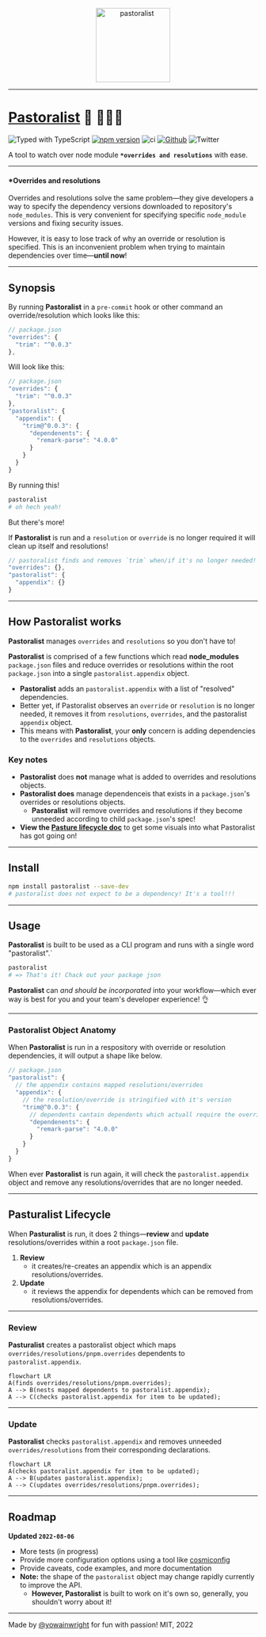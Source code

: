 <p align="center"><a href="https://github.com/yowainwright/pastoralist"><img width="150" src="https://user-images.githubusercontent.com/1074042/193210573-71704355-64ce-4d88-8394-2c07e6e66c2c.svg" alt="pastoralist"></a></p>

---

# [Pastoralist](https://jeffry.in/pastoralist/)  🐑 👩🏽‍🌾

![Typed with TypeScript](https://flat.badgen.net/badge/icon/Typed?icon=typescript&label&labelColor=blue&color=555555)
[![npm version](https://badge.fury.io/js/pastoralist.svg)](https://badge.fury.io/js/pastoralist)
![ci](https://github.com/yowainwright/pastoralist/actions/workflows/ci.yml/badge.svg)
[![Github](https://badgen.net/badge/icon/github?icon=github&label&color=grey)](https://github.com/yowainwright/mini-cookies)
![Twitter](https://img.shields.io/twitter/url?url=https%3A%2F%2Fgithub.com%2Fyowainwright%2Fpastoralist)

A tool to watch over node module **`*overrides and resolutions`** with ease.

---

#### \*Overrides and resolutions

Overrides and resolutions solve the same problem—they give developers a way to specify the dependency versions downloaded to repository's `node_modules`. This is very convenient for specifying specific `node_module` versions and fixing security issues.

However, it is easy to lose track of why an override or resolution is specified.
This is an inconvenient problem when trying to maintain dependencies over time—**until now**!

---

## Synopsis

By running **Pastoralist** in a `pre-commit` hook or other command an override/resolution which looks like this:

```js
// package.json
"overrides": {
  "trim": "^0.0.3"
},
```

Will look like this:

```js
// package.json
"overrides": {
  "trim": "^0.0.3"
},
"pastoralist": {
  "appendix": {
    "trim@^0.0.3": {
      "dependenents": {
        "remark-parse": "4.0.0"
      }
    }
  }
}
```

By running this!

```sh
pastoralist
# oh hech yeah!
```

But there's more!

If **Pastoralist** is run and a `resolution` or `override` is no longer required
it will clean up itself and resolutions!

```js
// pastoralist finds and removes `trim` when/if it's no longer needed!
"overrides": {},
"pastoralist": {
  "appendix": {}
}
```

---

## How Pastoralist works

**Pastoralist** manages `overrides` and `resolutions` so you don't have to!

**Pastoralist** is comprised of a few functions which read **node_modules** `package.json` files and reduce overrides or resolutions within the root `package.json` into a single `pastoralist.appendix` object.

- **Pastoralist** adds an `pastoralist.appendix` with a list of "resolved" dependencies.
- Better yet, if Pastoralist observes an `override` or `resolution` is no longer needed, it removes it from `resolutions`, `overrides`, and the pastoralist `appendix` object.
- This means with **Pastoralist**, your **only** concern is adding dependencies to the `overrides` and `resolutions` objects.

### Key notes

- **Pastoralist** does **not** manage what is added to overrides and resolutions objects.
- **Pastoralist does** manage dependenceis that exists in a `package.json`'s overrides or resolutions objects.
  - **Pastoralist** will remove overrides and resolutions if they become unneeded according to child `package.json`'s spec!
- **View the [Pasture lifecycle doc](./docs/pasture-lifecycle.md)** to get some visuals into what Pastoralist has got going on!

---

## Install

```sh
npm install pastoralist --save-dev
# pastoralist does not expect to be a dependency! It's a tool!!!
```

---

## Usage

**Pastoralist** is built to be used as a CLI program and runs with a single word "pastoralist".`

```sh
pastoralist
# => That's it! Chack out your package json
```

**Pastoralist** can _and should be incorporated_ into your workflow—which ever way is best for you and your team's developer experience! 👌

---

### Pastoralist Object Anatomy

When **Pastoralist** is run in a respository with override or resolution dependencies, it will output a shape like below.

```js
// package.json
"pastoralist": {
  // the appendix contains mapped resolutions/overrides
  "appendix": {
    // the resolution/override is stringified with it's version
    "trim@^0.0.3": {
      // dependents cantain dependents which actuall require the override/resolution dependency
      "dependenents": {
        "remark-parse": "4.0.0"
      }
    }
  }
}
```

When ever **Pastoralist** is run again, it will check the `pastoralist.appendix` object and remove any resolutions/overrides that are no longer needed.

---

## Pasturalist Lifecycle

When **Pasturalist** is run, it does 2 things—**review** and **update** resolutions/overrides within a root `package.json` file.

1. **Review**
   - it creates/re-creates an appendix which is an appendix resolutions/overrides.
2. **Update**
   - it reviews the appendix for dependents which can be removed from resolutions/overrides.

---

### Review

**Pasturalist** creates a pastoralist object which maps `overrides/resolutions/pnpm.overrides` dependents to `pastoralist.appendix`.

```mermaid
flowchart LR
A(finds overrides/resolutions/pnpm.overrides);
A --> B(nests mapped dependents to pastoralist.appendix);
A --> C(checks pastoralist.appendix for item to be updated);
```

---

### Update

**Pastoralist** checks `pastoralist.appendix` and removes unneeded `overrides/resolutions` from their corresponding declarations.

```mermaid
flowchart LR
A(checks pastoralist.appendix for item to be updated);
A --> B(updates pastoralist.appendix);
A --> C(updates overrides/resolutions/pnpm.overrides);
```

---

## Roadmap

**Updated `2022-08-06`**

- More tests (in progress)
- Provide more configuration options using a tool like [cosmiconfig](https://github.com/davidtheclark/cosmiconfig)
- Provide caveats, code examples, and more documentation
- **Note:** the shape of the `pastoralist` object may change rapidly currently to improve the API.
  - **However, Pastoralist** is built to work on it's own so, generally, you shouldn't worry about it!
  
---

Made by [@yowainwright](https://github.com/yowainwright) for fun with passion! MIT, 2022

